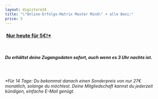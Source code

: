 ```yaml
---
layout: digistore24
title: "\"Online-Erfolgs-Matrix Master Mind\" + alle Boni:"
price: 5
---
```

<h3>&#xA0;<span style="text-decoration:underline;">Nur heute f&#xFC;r 5&#x20AC;!*</span></h3><br>
<h5>Du erh&#xE4;ltst deine Zugangsdaten sofort, auch wenn es 3 Uhr nachts ist.</h5><br>
<h6>*F&#xFC;r 14 Tage: Du bekommst danach einen Sonderpreis von nur 27&#x20AC; monatlich, solange du m&#xF6;chtest. Deine Mitgliedschaft kannst du jederzeit k&#xFC;ndigen, einfache E-Mail gen&#xFC;gt.</h6><br>
<h5>&#xA0;&#xA0;</h5>